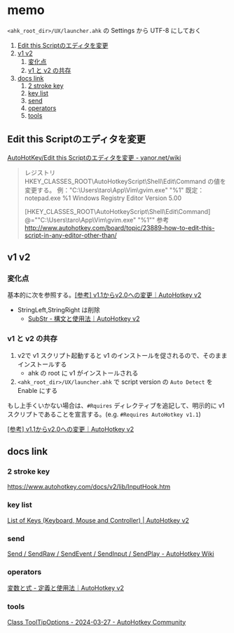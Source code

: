 # memo

`<ahk_root_dir>/UX/launcher.ahk` の Settings から UTF-8 にしておく

1. [Edit this Scriptのエディタを変更](#edit-this-scriptのエディタを変更)
1. [v1 v2](#v1-v2)
   1. [変化点](#変化点)
   1. [v1 と v2 の共存](#v1-と-v2-の共存)
1. [docs link](#docs-link)
   1. [2 stroke key](#2-stroke-key)
   1. [key list](#key-list)
   1. [send](#send)
   1. [operators](#operators)
   1. [tools](#tools)

## Edit this Scriptのエディタを変更

[AutoHotKey/Edit this Scriptのエディタを変更 - yanor.net/wiki](https://yanor.net/wiki/?AutoHotKey/Edit+this+Script%E3%81%AE%E3%82%A8%E3%83%87%E3%82%A3%E3%82%BF%E3%82%92%E5%A4%89%E6%9B%B4)

> レジストリ HKEY_CLASSES_ROOT\AutoHotkeyScript\Shell\Edit\Command の値を変更する。
> 例："C:\Users\taro\App\Vim\gvim.exe" "%1"
> 既定：notepad.exe %1
>  Windows Registry Editor Version 5.00
>
>  [HKEY_CLASSES_ROOT\AutoHotkeyScript\Shell\Edit\Command]
>  @="\"C:\\Users\\taro\\App\\Vim\\gvim.exe\" \"%1\""
> 参考
> http://www.autohotkey.com/board/topic/23889-how-to-edit-this-script-in-any-editor-other-than/

## v1 v2

### 変化点

基本的に次を参照する。[[参考] v1.1からv2.0への変更｜AutoHotkey v2](https://ahkscript.github.io/ja/docs/v2/v2-changes.htm)

- StringLeft,StringRight は削除
  - [SubStr - 構文と使用法｜AutoHotkey v2](https://ahkscript.github.io/ja/docs/v2/lib/SubStr.htm)

### v1 と v2 の共存

1. v2で v1 スクリプト起動すると v1 のインストールを促されるので、そのままインストールする
   - ahk の root に v1 がインストールされる
1. `<ahk_root_dir>/UX/launcher.ahk` で script version の `Auto Detect` を Enable にする

もし上手くいかない場合は、`#Rquires` ディレクティブを追記して、明示的に v1 スクリプトであることを宣言する。(e.g. `#Requires AutoHotkey v1.1`)

[[参考] v1.1からv2.0への変更｜AutoHotkey v2](https://ahkscript.github.io/ja/docs/v2/v2-changes.htm)

## docs link

### 2 stroke key

https://www.autohotkey.com/docs/v2/lib/InputHook.htm

### key list

[List of Keys (Keyboard, Mouse and Controller) | AutoHotkey v2](https://www.autohotkey.com/docs/v2/KeyList.htm)

### send

[Send / SendRaw / SendEvent / SendInput / SendPlay - AutoHotkey Wiki](https://ahkwiki.net/Send)

### operators

[変数と式 - 定義と使用法｜AutoHotkey v2](https://ahkscript.github.io/ja/docs/v2/Variables.htm#Operators)

### tools

[Class ToolTipOptions - 2024-03-27 - AutoHotkey Community](https://www.autohotkey.com/boards/viewtopic.php?f=83&t=113308)
